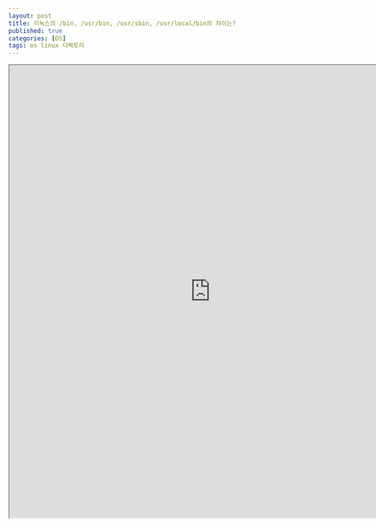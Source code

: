 ```yaml
---
layout: post
title: 리눅스의 /bin, /usr/bin, /usr/sbin, /usr/local/bin의 차이는?
published: true
categories: [OS]
tags: os linux 디렉토리
---
```

<iframe width="800" height="900" src="https://docs.google.com/document/d/e/2PACX-1vRJ6ngLFW5BKTeOXdVHKcyhwanRAXswSSqqtjqWOl_rmoFFkFTAD_B0Ny0Zk6t52Lrwx4zzpmZUvN_5/pub?embedded=true"></iframe>  
    
